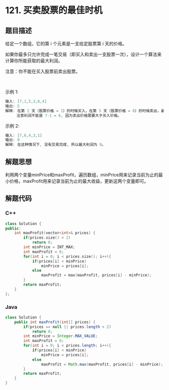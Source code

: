 # 121. 买卖股票的最佳时机

## 题目描述

给定一个数组，它的第 i 个元素是一支给定股票第 i 天的价格。

如果你最多只允许完成一笔交易（即买入和卖出一支股票一次），设计一个算法来计算你所能获取的最大利润。

注意：你不能在买入股票前卖出股票。

 

示例 1:
```java
输入: [7,1,5,3,6,4]
输出: 5
解释: 在第 2 天（股票价格 = 1）的时候买入，在第 5 天（股票价格 = 6）的时候卖出，最大利润 = 6-1 = 5 。
     注意利润不能是 7-1 = 6, 因为卖出价格需要大于买入价格。
```
示例 2:
```java
输入: [7,6,4,3,1]
输出: 0
解释: 在这种情况下, 没有交易完成, 所以最大利润为 0。
```

## 解题思想

利用两个变量minPrice和maxProfit，遍历数组，minPrice用来记录当前为止的最小价格，maxProfit用来记录当前为止的最大收益，更新这两个变量即可。

## 解题代码

### C++

```cpp
class Solution {
public:
    int maxProfit(vector<int>& prices) {
        if(prices.size() < 2)
            return 0;
        int minPrice = INT_MAX;
        int maxProfit = 0;
        for(int i = 0; i < prices.size(); i++){
            if(prices[i] < minPrice)
                minPrice = prices[i];
            else
                maxProfit = max(maxProfit, prices[i] - minPrice);
        }
        return maxProfit;
    }
};
```

### Java

```java
class Solution {
    public int maxProfit(int[] prices) {
        if(prices == null || prices.length < 2)
            return 0;
        int minPrice = Integer.MAX_VALUE;
        int maxProfit = 0;
        for(int i = 0; i < prices.length; i++){
            if(prices[i] < minPrice)
                minPrice = prices[i];
            else
                maxProfit = Math.max(maxProfit, prices[i] - minPrice);
        }
        return maxProfit;
    }
}
```
